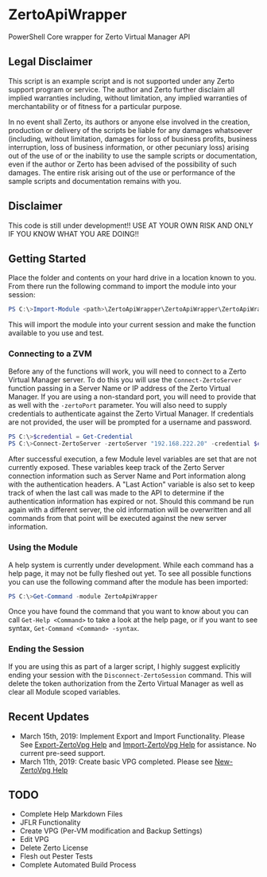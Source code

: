 # ZertoApiWrapper

PowerShell Core wrapper for Zerto Virtual Manager API

## Legal Disclaimer

This script is an example script and is not supported under any Zerto support program or service. The author and Zerto further disclaim all implied warranties including, without limitation, any implied warranties of merchantability or of fitness for a particular purpose.

In no event shall Zerto, its authors or anyone else involved in the creation, production or delivery of the scripts be liable for any damages whatsoever (including, without limitation, damages for loss of business profits, business interruption, loss of business information, or other pecuniary loss) arising out of the use of or the inability to use the sample scripts or documentation, even if the author or Zerto has been advised of the possibility of such damages. The entire risk arising out of the use or performance of the sample scripts and documentation remains with you.

## Disclaimer

This code is still under development!! USE AT YOUR OWN RISK AND ONLY IF YOU KNOW WHAT YOU ARE DOING!!

## Getting Started

Place the folder and contents on your hard drive in a location known to you. From there run the following command to import the module into your session:

```PowerShell
PS C:\>Import-Module <path>\ZertoApiWrapper\ZertoApiWrapper\ZertoApiWrapper.psm1 -force
```

This will import the module into your current session and make the function available to you use and test.

### Connecting to a ZVM

Before any of the functions will work, you will need to connect to a Zerto Virtual Manager server. To do this you will use the `Connect-ZertoServer` function passing in a Server Name or IP address of the Zerto Virtual Manager. If you are using a non-standard port, you will need to provide that as well with the `-zertoPort` parameter. You will also need to supply credentials to authenticate against the Zerto Virtual Manager. If credentials are not provided, the user will be prompted for a username and password.

```PowerShell
PS C:\>$credential = Get-Credential
PS C:\>Connect-ZertoServer -zertoServer "192.168.222.20" -credential $credential
```

After successful execution, a few Module level variables are set that are not currently exposed. These variables keep track of the Zerto Server connection information such as Server Name and Port information along with the authentication headers. A "Last Action" variable is also set to keep track of when the last call was made to the API to determine if the authentication information has expired or not. Should this command be run again with a different server, the old information will be overwritten and all commands from that point will be executed against the new server information.

### Using the Module

A help system is currently under development. While each command has a help page, it may not be fully fleshed out yet. To see all possible functions you can use the following command after the module has been imported:

```PowerShell
PS C:\>Get-Command -module ZertoApiWrapper
```

Once you have found the command that you want to know about you can call `Get-Help <Command>` to take a look at the help page, or if you want to see syntax, `Get-Command <Command> -syntax`.

### Ending the Session

If you are using this as part of a larger script, I highly suggest explicitly ending your session with the `Disconnect-ZertoSession` command. This will delete the token authorization from the Zerto Virtual Manager as well as clear all Module scoped variables.

## Recent Updates

- March 15th, 2019: Implement Export and Import Functionality. Please See [Export-ZertoVpg Help](https://github.com/wcarroll/ZertoApiWrapper/blob/Master/docs/Export-ZertoVpg.md) and [Import-ZertoVpg Help](https://github.com/wcarroll/ZertoApiWrapper/blob/ExportImportFunctionality/docs/Import-ZertoVpg.md) for assistance. No current pre-seed support.
- March 11th, 2019: Create basic VPG completed. Please see [New-ZertoVpg Help](https://github.com/wcarroll/ZertoApiWrapper/blob/master/docs/New-ZertoVpg.md)

## TODO

- Complete Help Markdown Files
- JFLR Functionality
- Create VPG (Per-VM modification and Backup Settings)
- Edit VPG
- Delete Zerto License
- Flesh out Pester Tests
- Complete Automated Build Process
